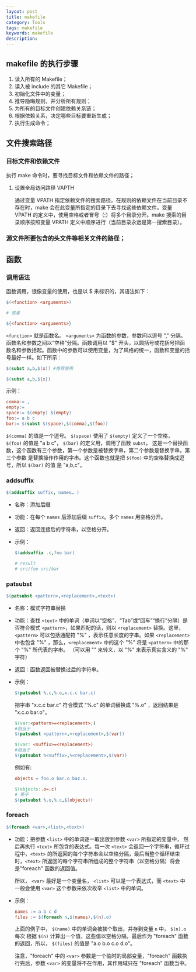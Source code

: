 ```yaml
---
layout: post
title: makefile
category: Tools
tags: makefile
keywords: makefile
description:
---
```


## makefile 的执行步骤

1. 读入所有的 Makefile；
2. 读入被 include 的其它 Makefile；
3. 初始化文件中的变量；
4. 推导隐晦规则，并分析所有规则；
5. 为所有的目标文件创建依赖关系链；
6. 根据依赖关系，决定哪些目标要重新生成；
7. 执行生成命令；

## 文件搜索路径

### 目标文件和依赖文件

执行 make 命令时，要寻找目标文件和依赖文件的路径；

1. 设置全局访问路径 VAPTH

    通过变量 VPATH 指定依赖文件的搜索路径。在规则的依赖文件在当前目录不存在时，make 会在此变量所指定的目录下去寻找这些依赖文件。变量 VPATH 的定义中，使用空格或者冒号（:）将多个目录分开。make 搜索的目录顺序按照变量 VPATH 定义中顺序进行（当前目录永远是第一搜索目录）。


### 源文件所要包含的头文件等相关文件的路径；

## 函数

### 调用语法

函数调用，很像变量的使用，也是以 $ 来标识的，其语法如下：

````makefile
$(<function> <arguments>)

# 或者

${<function> <arguments>}
````

`<function>` 就是函数名。 `<arguments>` 为函数的参数，参数间以逗号 "," 分隔。函数名和参数之间以“空格”分隔。函数调用以 "\$" 开头，以圆括号或花括号把函数名和参数括起。函数中的参数可以使用变量，为了风格的统一，函数和变量的括号最好一样。如下所示：

````makefile
$(subst a,b,$(x)) #推荐使用

$(subst a,b,${x})
````

示例：

````makefile
comma:= ,
empty:=
space:= $(empty) $(empty)
foo:= a b c
bar:= $(subst $(space),$(comma),$(foo))
````

`$(comma)` 的值是一个逗号。 `$(space)` 使用了 `$(empty)` 定义了一个空格， `$(foo)` 的值是 "a b c"， `$(bar)` 的定义用，调用了函数 `subst`， 这是一个替换函数，这个函数有三个参数，第一个参数是被替换字串，第二个参数是替换字串，第三个参数 是替换操作作用的字串。这个函数也就是把 `$(foo)` 中的空格替换成逗号，所以 `$(bar)` 的值 是 "a,b,c"。

### addsuffix

````makefile
$(addsuffix suffix, names… )
````

- 名称：添加后缀

- 功能：在每个 `names` 后添加后缀 `suffix`。多个 `names` 用空格分开。

- 返回：返回连接后的字符串，以空格分开。

- 示例：

    ````makefile
    $(addsuffix .c,foo bar)

    # result
    # src/foo src/bar
    ````

### patsubst

````makefile
$(patsubst <pattern>,<replacement>,<text>)
````

- 名称：模式字符串替换

- 功能：查找 `<text>` 中的单词（单词以“空格”、“Tab”或“回车”“换行”分隔）是否符合模式 `<pattern>`，如果匹配的话，则以 `<replacement>` 替换。这里，`<pattern>` 可以包括通配符 "%" ，表示任意长度的字串。如果 `<replacement>` 中也包含 "%" ，那么，`<replacement>` 中的这个 "%" 将是 `<pattern>` 中的那个 "%" 所代表的字串。 （可以用 "\" 来转义，以 "%" 来表示真实含义的 "%" 字符）

- 返回：函数返回被替换过后的字符串。

- 示例：

    ````makefile
    $(patsubst %.c,%.o,x.c.c bar.c)
    ````

    把字串 "x.c.c bar.c" 符合模式 "%.c" 的单词替换成 "%.o" ，返回结果是 "x.c.o bar.o"。


    ````makefile
    $(var:<pattern>=<replacement>;)
    #相当于
    $(patsubst <pattern>,<replacement>,$(var))

    $(var: <suffix>=<replacement>)
    #相当于
    $(patsubst %<suffix>,%<replacement>,$(var))
    ````

    例如有:

    ````makefile
    objects = foo.o bar.o baz.o，

    $(objects:.o=.c)
    # 等于
    $(patsubst %.o,%.c,$(objects))
    ````

### foreach

````makefile
$(foreach <var>,<list>,<text>)
````

- 功能：把参数 `<list>` 中的单词逐一取出放到参数 `<var>` 所指定的变量中， 然后再执行 `<text>` 所包含的表达式。每一次 `<text>` 会返回一个字符串，循环过程中，`<text>` 的所返回的每个字符串会以空格分隔，最后当整个循环结束时，`<text>` 所返回的每个字符串所组成的整个字符串（以空格分隔）将会是"foreach" 函数的返回值。

    所以， `<var>` 最好是一个变量名， `<list>` 可以是一个表达式，而 `<text>` 中一般会使用 `<var>` 这个参数来依次枚举 `<list>` 中的单词。

- 示例：

    ````makefile
    names := a b c d
    files := $(foreach n,$(names),$(n).o)
    ````

    上面的例子中， `$(name)` 中的单词会被挨个取出，并存到变量 `n` 中， `$(n).o` 每次 根据 `$(n)` 计算出一个值，这些值以空格分隔，最后作为 "foreach" 函数的返回，所以， `$(files)` 的值是 "a.o b.o c.o d.o"。

    注意，"foreach" 中的 `<var>` 参数是一个临时的局部变量，"foreach" 函数执行完后，参数 `<var>` 的变量将不在作用，其作用域只在 "foreach" 函数当中。
